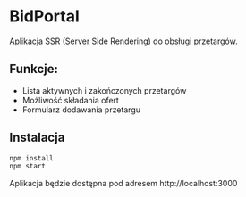 # BidPortal

Aplikacja SSR (Server Side Rendering) do obsługi przetargów.

## Funkcje:

- Lista aktywnych i zakończonych przetargów
- Możliwość składania ofert
- Formularz dodawania przetargu

## Instalacja

```bash
npm install
npm start
```

Aplikacja będzie dostępna pod adresem http://localhost:3000
